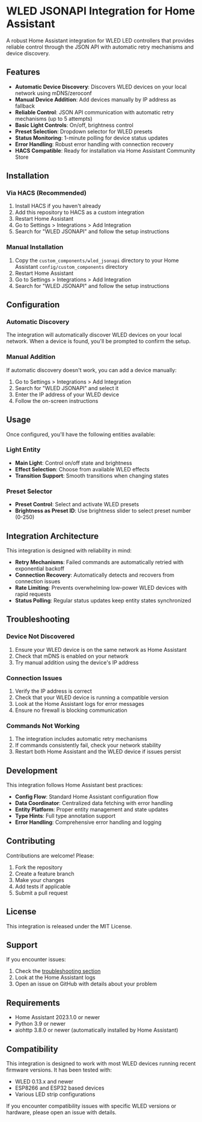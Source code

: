 # WLED JSONAPI Integration for Home Assistant

A robust Home Assistant integration for WLED LED controllers that provides reliable control through the JSON API with automatic retry mechanisms and device discovery.

## Features

- **Automatic Device Discovery**: Discovers WLED devices on your local network using mDNS/zeroconf
- **Manual Device Addition**: Add devices manually by IP address as fallback
- **Reliable Control**: JSON API communication with automatic retry mechanisms (up to 5 attempts)
- **Basic Light Controls**: On/off, brightness control
- **Preset Selection**: Dropdown selector for WLED presets
- **Status Monitoring**: 1-minute polling for device status updates
- **Error Handling**: Robust error handling with connection recovery
- **HACS Compatible**: Ready for installation via Home Assistant Community Store

## Installation

### Via HACS (Recommended)

1. Install HACS if you haven't already
2. Add this repository to HACS as a custom integration
3. Restart Home Assistant
4. Go to Settings > Integrations > Add Integration
5. Search for "WLED JSONAPI" and follow the setup instructions

### Manual Installation

1. Copy the `custom_components/wled_jsonapi` directory to your Home Assistant `config/custom_components` directory
2. Restart Home Assistant
3. Go to Settings > Integrations > Add Integration
4. Search for "WLED JSONAPI" and follow the setup instructions

## Configuration

### Automatic Discovery

The integration will automatically discover WLED devices on your local network. When a device is found, you'll be prompted to confirm the setup.

### Manual Addition

If automatic discovery doesn't work, you can add a device manually:

1. Go to Settings > Integrations > Add Integration
2. Search for "WLED JSONAPI" and select it
3. Enter the IP address of your WLED device
4. Follow the on-screen instructions

## Usage

Once configured, you'll have the following entities available:

### Light Entity
- **Main Light**: Control on/off state and brightness
- **Effect Selection**: Choose from available WLED effects
- **Transition Support**: Smooth transitions when changing states

### Preset Selector
- **Preset Control**: Select and activate WLED presets
- **Brightness as Preset ID**: Use brightness slider to select preset number (0-250)

## Integration Architecture

This integration is designed with reliability in mind:

- **Retry Mechanisms**: Failed commands are automatically retried with exponential backoff
- **Connection Recovery**: Automatically detects and recovers from connection issues
- **Rate Limiting**: Prevents overwhelming low-power WLED devices with rapid requests
- **Status Polling**: Regular status updates keep entity states synchronized

## Troubleshooting

### Device Not Discovered

1. Ensure your WLED device is on the same network as Home Assistant
2. Check that mDNS is enabled on your network
3. Try manual addition using the device's IP address

### Connection Issues

1. Verify the IP address is correct
2. Check that your WLED device is running a compatible version
3. Look at the Home Assistant logs for error messages
4. Ensure no firewall is blocking communication

### Commands Not Working

1. The integration includes automatic retry mechanisms
2. If commands consistently fail, check your network stability
3. Restart both Home Assistant and the WLED device if issues persist

## Development

This integration follows Home Assistant best practices:

- **Config Flow**: Standard Home Assistant configuration flow
- **Data Coordinator**: Centralized data fetching with error handling
- **Entity Platform**: Proper entity management and state updates
- **Type Hints**: Full type annotation support
- **Error Handling**: Comprehensive error handling and logging

## Contributing

Contributions are welcome! Please:

1. Fork the repository
2. Create a feature branch
3. Make your changes
4. Add tests if applicable
5. Submit a pull request

## License

This integration is released under the MIT License.

## Support

If you encounter issues:

1. Check the [troubleshooting section](#troubleshooting)
2. Look at the Home Assistant logs
3. Open an issue on GitHub with details about your problem

## Requirements

- Home Assistant 2023.1.0 or newer
- Python 3.9 or newer
- aiohttp 3.8.0 or newer (automatically installed by Home Assistant)

## Compatibility

This integration is designed to work with most WLED devices running recent firmware versions. It has been tested with:

- WLED 0.13.x and newer
- ESP8266 and ESP32 based devices
- Various LED strip configurations

If you encounter compatibility issues with specific WLED versions or hardware, please open an issue with details.
